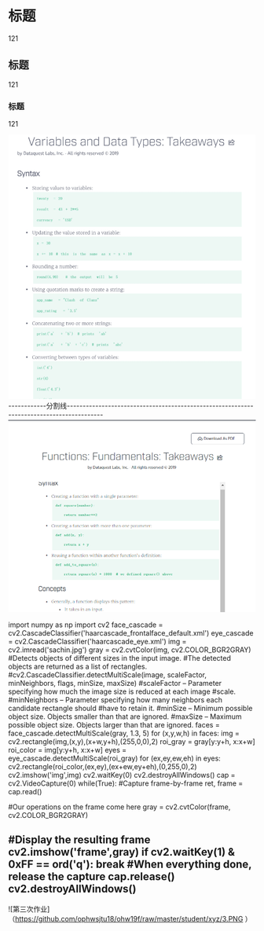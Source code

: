 # 标题   
121

## 标题  
121

### 标题  
121

![第一次作业](https://github.com/ophwsjtu18/ohw19f/blob/master/student/xyz/%E6%8D%95%E8%8E%B7.PNG)
------------分割线-----------------------------------------------------------------------------------------
![第二次作业](https://github.com/ophwsjtu18/ohw19f/blob/master/student/xyz/1.PNG)


import numpy as np
import cv2
face_cascade = cv2.CascadeClassifier('haarcascade_frontalface_default.xml')
eye_cascade = cv2.CascadeClassifier('haarcascade_eye.xml')
img = cv2.imread('sachin.jpg')
gray = cv2.cvtColor(img, cv2.COLOR_BGR2GRAY)
#Detects objects of different sizes in the input image.
#The detected objects are returned as a list of rectangles.
#cv2.CascadeClassifier.detectMultiScale(image, scaleFactor, minNeighbors, flags, minSize, maxSize)
#scaleFactor – Parameter specifying how much the image size is reduced at each image
#scale.
#minNeighbors – Parameter specifying how many neighbors each candidate rectangle should
#have to retain it.
#minSize – Minimum possible object size. Objects smaller than that are ignored.
#maxSize – Maximum possible object size. Objects larger than that are ignored.
faces = face_cascade.detectMultiScale(gray, 1.3, 5)
for (x,y,w,h) in faces:
img = cv2.rectangle(img,(x,y),(x+w,y+h),(255,0,0),2)
roi_gray = gray[y:y+h, x:x+w]
roi_color = img[y:y+h, x:x+w]
eyes = eye_cascade.detectMultiScale(roi_gray)
for (ex,ey,ew,eh) in eyes:
cv2.rectangle(roi_color,(ex,ey),(ex+ew,ey+eh),(0,255,0),2)
cv2.imshow('img',img)
cv2.waitKey(0)
cv2.destroyAllWindows()
cap = cv2.VideoCapture(0)
 while(True):
 #Capture frame-by-frame
 ret, frame = cap.read()

#Our operations on the frame come here
 gray = cv2.cvtColor(frame, cv2.COLOR_BGR2GRAY)

 #Display the resulting frame
 cv2.imshow('frame',gray)
 if cv2.waitKey(1) & 0xFF == ord('q'):
break
#When everything done, release the capture
 cap.release()
cv2.destroyAllWindows()
--------------------------------------------------


![第三次作业]（https://github.com/ophwsjtu18/ohw19f/raw/master/student/xyz/3.PNG ）
